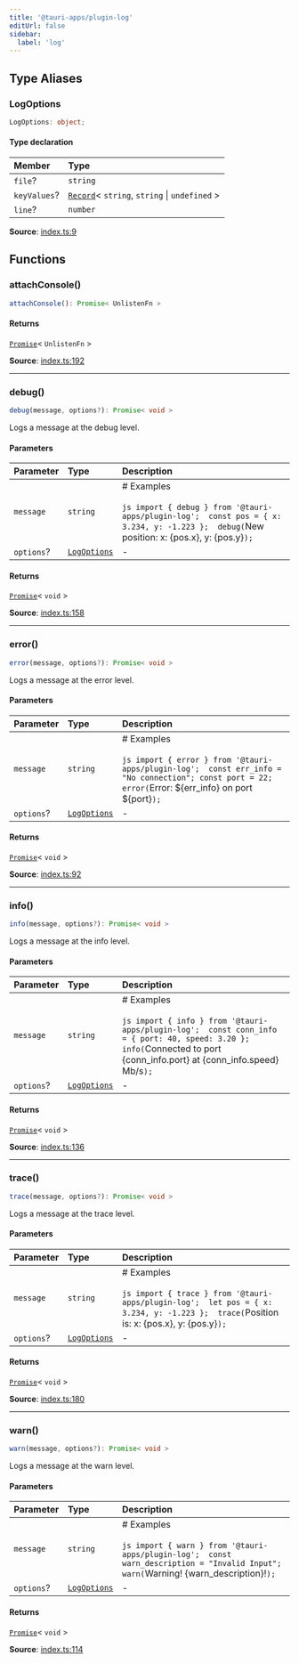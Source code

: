 ```yaml
---
title: '@tauri-apps/plugin-log'
editUrl: false
sidebar:
  label: 'log'
---
```


## Type Aliases

### LogOptions

```ts
LogOptions: object;
```

#### Type declaration

| Member                                               | Type                                                                                                                               |
| :--------------------------------------------------- | :--------------------------------------------------------------------------------------------------------------------------------- |
| <a id="file" name="file"></a> `file`?                | `string`                                                                                                                           |
| <a id="keyvalues" name="keyvalues"></a> `keyValues`? | [`Record`](https://www.typescriptlang.org/docs/handbook/utility-types.html#recordkeys-type)\< `string`, `string` \| `undefined` \> |
| <a id="line" name="line"></a> `line`?                | `number`                                                                                                                           |

**Source**: [index.ts:9](https://github.com/tauri-apps/plugins-workspace/blob/v2/plugins/log/guest-js/index.ts#L9)

## Functions

### attachConsole()

```ts
attachConsole(): Promise< UnlistenFn >
```

#### Returns

[`Promise`](https://developer.mozilla.org/docs/Web/JavaScript/Reference/Global_Objects/Promise)\< `UnlistenFn` \>

**Source**: [index.ts:192](https://github.com/tauri-apps/plugins-workspace/blob/v2/plugins/log/guest-js/index.ts#L192)

---

### debug()

```ts
debug(message, options?): Promise< void >
```

Logs a message at the debug level.

#### Parameters

| Parameter  | Type                                                   | Description                                                                                                                                                       |
| :--------- | :----------------------------------------------------- | :---------------------------------------------------------------------------------------------------------------------------------------------------------------- |
| `message`  | `string`                                               | # Examples<br /><br />`js import { debug } from '@tauri-apps/plugin-log';  const pos = { x: 3.234, y: -1.223 };  debug(`New position: x: {pos.x}, y: {pos.y}`); ` |
| `options`? | [`LogOptions`](/references/javascript/log/#logoptions) | -                                                                                                                                                                 |

#### Returns

[`Promise`](https://developer.mozilla.org/docs/Web/JavaScript/Reference/Global_Objects/Promise)\< `void` \>

**Source**: [index.ts:158](https://github.com/tauri-apps/plugins-workspace/blob/v2/plugins/log/guest-js/index.ts#L158)

---

### error()

```ts
error(message, options?): Promise< void >
```

Logs a message at the error level.

#### Parameters

| Parameter  | Type                                                   | Description                                                                                                                                                                   |
| :--------- | :----------------------------------------------------- | :---------------------------------------------------------------------------------------------------------------------------------------------------------------------------- |
| `message`  | `string`                                               | # Examples<br /><br />`js import { error } from '@tauri-apps/plugin-log';  const err_info = "No connection"; const port = 22;  error(`Error: ${err_info} on port ${port}`); ` |
| `options`? | [`LogOptions`](/references/javascript/log/#logoptions) | -                                                                                                                                                                             |

#### Returns

[`Promise`](https://developer.mozilla.org/docs/Web/JavaScript/Reference/Global_Objects/Promise)\< `void` \>

**Source**: [index.ts:92](https://github.com/tauri-apps/plugins-workspace/blob/v2/plugins/log/guest-js/index.ts#L92)

---

### info()

```ts
info(message, options?): Promise< void >
```

Logs a message at the info level.

#### Parameters

| Parameter  | Type                                                   | Description                                                                                                                                                                                     |
| :--------- | :----------------------------------------------------- | :---------------------------------------------------------------------------------------------------------------------------------------------------------------------------------------------- |
| `message`  | `string`                                               | # Examples<br /><br />`js import { info } from '@tauri-apps/plugin-log';  const conn_info = { port: 40, speed: 3.20 };  info(`Connected to port {conn_info.port} at {conn_info.speed} Mb/s`); ` |
| `options`? | [`LogOptions`](/references/javascript/log/#logoptions) | -                                                                                                                                                                                               |

#### Returns

[`Promise`](https://developer.mozilla.org/docs/Web/JavaScript/Reference/Global_Objects/Promise)\< `void` \>

**Source**: [index.ts:136](https://github.com/tauri-apps/plugins-workspace/blob/v2/plugins/log/guest-js/index.ts#L136)

---

### trace()

```ts
trace(message, options?): Promise< void >
```

Logs a message at the trace level.

#### Parameters

| Parameter  | Type                                                   | Description                                                                                                                                                    |
| :--------- | :----------------------------------------------------- | :------------------------------------------------------------------------------------------------------------------------------------------------------------- |
| `message`  | `string`                                               | # Examples<br /><br />`js import { trace } from '@tauri-apps/plugin-log';  let pos = { x: 3.234, y: -1.223 };  trace(`Position is: x: {pos.x}, y: {pos.y}`); ` |
| `options`? | [`LogOptions`](/references/javascript/log/#logoptions) | -                                                                                                                                                              |

#### Returns

[`Promise`](https://developer.mozilla.org/docs/Web/JavaScript/Reference/Global_Objects/Promise)\< `void` \>

**Source**: [index.ts:180](https://github.com/tauri-apps/plugins-workspace/blob/v2/plugins/log/guest-js/index.ts#L180)

---

### warn()

```ts
warn(message, options?): Promise< void >
```

Logs a message at the warn level.

#### Parameters

| Parameter  | Type                                                   | Description                                                                                                                                                  |
| :--------- | :----------------------------------------------------- | :----------------------------------------------------------------------------------------------------------------------------------------------------------- |
| `message`  | `string`                                               | # Examples<br /><br />`js import { warn } from '@tauri-apps/plugin-log';  const warn_description = "Invalid Input";  warn(`Warning! {warn_description}!`); ` |
| `options`? | [`LogOptions`](/references/javascript/log/#logoptions) | -                                                                                                                                                            |

#### Returns

[`Promise`](https://developer.mozilla.org/docs/Web/JavaScript/Reference/Global_Objects/Promise)\< `void` \>

**Source**: [index.ts:114](https://github.com/tauri-apps/plugins-workspace/blob/v2/plugins/log/guest-js/index.ts#L114)
